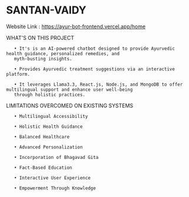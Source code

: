 ﻿# SANTAN-VAIDY

Website Link  : https://ayur-bot-frontend.vercel.app/home




WHAT'S ON THIS PROJECT 

       • It's is an AI-powered chatbot designed to provide Ayurvedic health guidance, personalized remedies, and
       myth-busting insights.

       • Provides Ayurvedic treatment suggestions via an interactive platform.

       • It leverages Llama3.3, React.js, Node.js, and MongoDB to offer multilingual support and enhance user well-being
       through holistic practices.






LIMITATIONS OVERCOMED ON EXISTING SYSTEMS 

       • Multilingual Accessibility
       
       • Holistic Health Guidance
       
       • Balanced Healthcare
       
       • Advanced Personalization
       
       • Incorporation of Bhagavad Gita

       • Fact-Based Education
       
       • Interactive User Experience
       
       • Empowerment Through Knowledge
